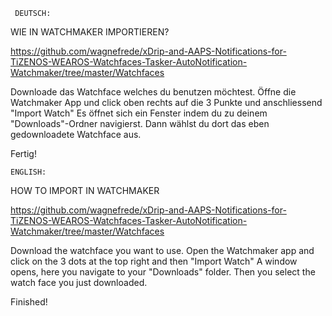 



     DEUTSCH:


WIE IN WATCHMAKER IMPORTIEREN?

https://github.com/wagnefrede/xDrip-and-AAPS-Notifications-for-TiZENOS-WEAROS-Watchfaces-Tasker-AutoNotification-Watchmaker/tree/master/Watchfaces

Downloade das Watchface welches du benutzen möchtest. 
Öffne die Watchmaker App und click oben rechts auf die 3 Punkte und anschliessend "Import Watch" 
Es öffnet sich ein Fenster indem du zu deinem "Downloads"-Ordner navigierst. Dann wählst du dort das eben gedownloadete Watchface aus.

Fertig!





    ENGLISH:


HOW TO IMPORT IN WATCHMAKER

https://github.com/wagnefrede/xDrip-and-AAPS-Notifications-for-TiZENOS-WEAROS-Watchfaces-Tasker-AutoNotification-Watchmaker/tree/master/Watchfaces

Download the watchface you want to use.
Open the Watchmaker app and click on the 3 dots at the top right and then "Import Watch"
A window opens, here you navigate to your "Downloads" folder. Then you select the watch face you just downloaded.

Finished!
